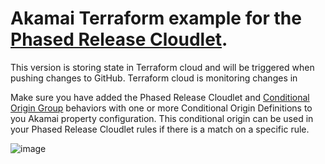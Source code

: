 # Akamai Terraform example for the [Phased Release Cloudlet](https://control.akamai.com/wh/CUSTOMER/AKAMAI/en-US/WEBHELP/property-manager/property-manager-help/GUID-EB6ECB59-525C-4253-ACAD-3FAC594B3B12.html). <br>

This version is storing state in Terraform cloud and will be triggered when pushing changes to GitHub. Terraform cloud is monitoring changes in 

Make sure you have added the Phased Release Cloudlet and [Conditional Origin Group](https://control.akamai.com/wh/CUSTOMER/AKAMAI/en-US/WEBHELP/property-manager/property-manager-help/GUID-57F29FA7-38F9-442B-9872-BE12BCC8A43A.html) behaviors with one or more Conditional Origin Definitions
to you Akamai property configuration. This conditional origin can be used in your Phased Release Cloudlet rules if there is a match on a specific rule.<br>

![image](https://user-images.githubusercontent.com/3455889/151527055-c55540b9-219d-442e-98fb-a931d3dcb8b2.png)
